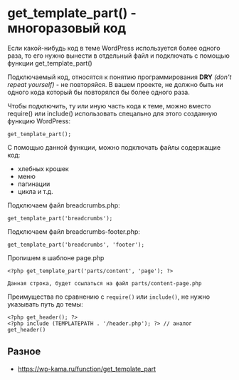 # get_template_part() - многоразовый код
Если какой-нибудь код в теме WordPress используется более одного раза, то его нужно вынести в отдельный файл и подключать с помощью функции get_template_part()

Подключаемый код, относятся к понятию программирования **DRY** *(don't repeat yourself)* - не повторяйся. В вашем проекте, не должно быть ни одного кода который бы повторялся бы более одного раза.

Чтобы подключить, ту или иную часть кода к теме, можно вместо require() или include() использовать спецально для этого созданную функцию WordPress:

    get_template_part();

С помощью данной функции, можно подключать файлы содержащие код:

- хлебных крошек
- меню
- пагинации
- цикла и т.д.

Подключаем файл breadcrumbs.php:

    get_template_part('breadcrumbs');

Подключаем файл breadcrumbs-footer.php:

    get_template_part('breadcrumbs', 'footer');

Пропишем в шаблоне page.php
    
    <?php get_template_part('parts/content', 'page'); ?>
    
    Данная строка, будет ссылаться на файл parts/content-page.php

Преимущества по сравнению с `require()` или `include()`, не нужно указывать путь до темы:


    <?php get_header(); ?>
    <?php include (TEMPLATEPATH . '/header.php'); ?> // аналог get_header()

## Разное
- https://wp-kama.ru/function/get_template_part
